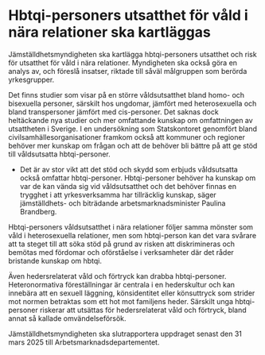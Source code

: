 # Hbtqi-personers utsatthet för våld i nära relationer ska kartläggas

Jämställdhetsmyndigheten ska kartlägga hbtqi-personers utsatthet och risk för utsatthet för våld i nära relationer. Myndigheten ska också göra en analys av, och föreslå insatser, riktade till såväl målgruppen som berörda yrkesgrupper.

Det finns studier som visar på en större våldsutsatthet bland homo- och bisexuella personer, särskilt hos ungdomar, jämfört med heterosexuella och bland transpersoner jämfört med cis-personer. Det saknas dock heltäckande nya studier och mer omfattande kunskap om omfattningen av utsattheten i Sverige. I en undersökning som Statskontoret genomfört bland civilsamhällesorganisationer framkom också att kommuner och regioner behöver mer kunskap om frågan och att de behöver bli bättre på att ge stöd till våldsutsatta hbtqi-personer.

- Det är av stor vikt att det stöd och skydd som erbjuds våldsutsatta också omfattar hbtqi-personer. Hbtqi-personer behöver ha kunskap om var de kan vända sig vid våldsutsatthet och det behöver finnas en trygghet i att yrkesverksamma har tillräcklig kunskap, säger jämställdhets- och biträdande arbetsmarknadsminister Paulina Brandberg.

Hbtqi-personers våldsutsatthet i nära relationer följer samma mönster som våld i heterosexuella relationer, men som hbtqi-person kan det vara svårare att ta steget till att söka stöd på grund av risken att diskrimineras och bemötas med fördomar och oförståelse i verksamheter där det råder bristande kunskap om hbtqi.

Även hedersrelaterat våld och förtryck kan drabba hbtqi-personer. Heteronormativa föreställningar är centrala i en hederskultur och kan innebära att en sexuell läggning, könsidentitet eller könsuttryck som strider mot normen betraktas som ett hot mot familjens heder. Särskilt unga hbtqi-personer riskerar att utsättas för hedersrelaterat våld och förtryck, bland annat så kallade omvändelseförsök.

Jämställdhetsmyndigheten ska slutrapportera uppdraget senast den 31 mars 2025 till Arbetsmarknadsdepartementet.

